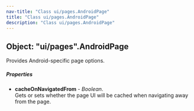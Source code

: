 ```yaml
---
nav-title: "Class ui/pages.AndroidPage"
title: "Class ui/pages.AndroidPage"
description: "Class ui/pages.AndroidPage"
---
```

## Object: "ui/pages".AndroidPage  
Provides Android-specific page options.

##### Properties
 - **cacheOnNavigatedFrom** - _Boolean_.    
  Gets or sets whether the page UI will be cached when navigating away from the page.